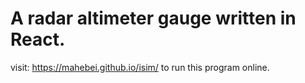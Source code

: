 # A radar altimeter gauge written in React.

visit: https://mahebei.github.io/isim/ to run this program online.
